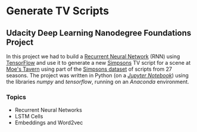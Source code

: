 #  Generate TV Scripts

## Udacity Deep Learning Nanodegree Foundations Project

In this project we had to build a [Recurrent Neural Network](https://en.wikipedia.org/wiki/Recurrent_neural_network) (RNN) using [TensorFlow](https://www.tensorflow.org/) and use it to generate a new [Simpsons](https://en.wikipedia.org/wiki/The_Simpsons) TV script for a scene at [Moe's Tavern](https://simpsonswiki.com/wiki/Moe's_Tavern) using part of the [Simpsons dataset](https://www.kaggle.com/wcukierski/the-simpsons-by-the-data) of scripts from 27 seasons. The project was written in Python (on a [_Jupyter Notebook_](https://github.com/HaraldoFilho/DLND-tv-script-generation/blob/master/dlnd_tv_script_generation.ipynb)) using the libraries _numpy_ and _tensorflow_, running on an _Anaconda_ environment.

### Topics

- Recurrent Neural Networks
- LSTM Cells
- Embeddings and Word2vec
